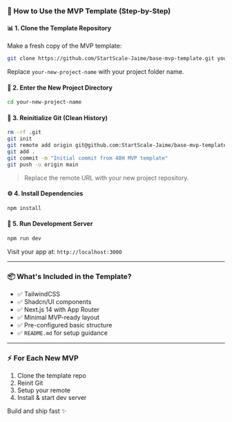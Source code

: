 ### 🔪 How to Use the MVP Template (Step-by-Step)

#### 📊 1. Clone the Template Repository

Make a fresh copy of the MVP template:

```bash
git clone https://github.com/StartScale-Jaime/base-mvp-template.git your-new-project-name
```

Replace `your-new-project-name` with your project folder name.

#### 📁 2. Enter the New Project Directory

```bash
cd your-new-project-name
```

#### 🔄 3. Reinitialize Git (Clean History)

```bash
rm -rf .git
git init
git remote add origin git@github.com:StartScale-Jaime/base-mvp-template.git
git add .
git commit -m "Initial commit from 48H MVP template"
git push -u origin main
```

> Replace the remote URL with your new project repository.

#### ⚙️ 4. Install Dependencies

```bash
npm install
```

#### 🚀 5. Run Development Server

```bash
npm run dev
```

Visit your app at: `http://localhost:3000`

---

### 📦 What's Included in the Template?

- ✅ TailwindCSS
- ✅ Shadcn/UI components
- ✅ Next.js 14 with App Router
- ✅ Minimal MVP-ready layout
- ✅ Pre-configured basic structure
- ✅ `README.md` for setup guidance

---

### ⚡ For Each New MVP

1. Clone the template repo
2. Reinit Git
3. Setup your remote
4. Install & start dev server

Build and ship fast ✨

